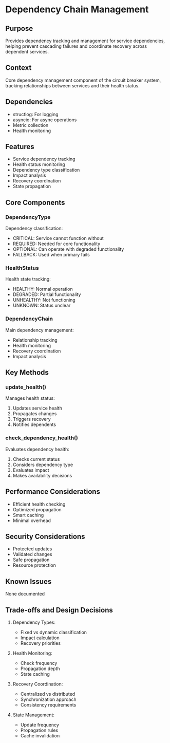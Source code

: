 # Dependency Chain Management

## Purpose

Provides dependency tracking and management for service dependencies, helping prevent cascading failures and coordinate recovery across dependent services.

## Context

Core dependency management component of the circuit breaker system, tracking relationships between services and their health status.

## Dependencies

- structlog: For logging
- asyncio: For async operations
- Metric collection
- Health monitoring

## Features

- Service dependency tracking
- Health status monitoring
- Dependency type classification
- Impact analysis
- Recovery coordination
- State propagation

## Core Components

### DependencyType

Dependency classification:

- CRITICAL: Service cannot function without
- REQUIRED: Needed for core functionality
- OPTIONAL: Can operate with degraded functionality
- FALLBACK: Used when primary fails

### HealthStatus

Health state tracking:

- HEALTHY: Normal operation
- DEGRADED: Partial functionality
- UNHEALTHY: Not functioning
- UNKNOWN: Status unclear

### DependencyChain

Main dependency management:

- Relationship tracking
- Health monitoring
- Recovery coordination
- Impact analysis

## Key Methods

### update_health()

Manages health status:

1. Updates service health
2. Propagates changes
3. Triggers recovery
4. Notifies dependents

### check_dependency_health()

Evaluates dependency health:

1. Checks current status
2. Considers dependency type
3. Evaluates impact
4. Makes availability decisions

## Performance Considerations

- Efficient health checking
- Optimized propagation
- Smart caching
- Minimal overhead

## Security Considerations

- Protected updates
- Validated changes
- Safe propagation
- Resource protection

## Known Issues

None documented

## Trade-offs and Design Decisions

1. Dependency Types:

   - Fixed vs dynamic classification
   - Impact calculation
   - Recovery priorities

2. Health Monitoring:

   - Check frequency
   - Propagation depth
   - State caching

3. Recovery Coordination:

   - Centralized vs distributed
   - Synchronization approach
   - Consistency requirements

4. State Management:
   - Update frequency
   - Propagation rules
   - Cache invalidation
